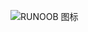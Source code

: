  <!--
 * @Author: 182410309lingonghang
 * @Date: 2025-07-26 17:38:32
 * @LastEditTime: 2025-07-27 17:32:27
 * @FilePath: \Chinese Aerospace History\载人航天工程\十四大分系统介绍\景海鹏简历.md\航天员简历.md
 * @Description: 航天员简历
 * @Wearing:  Read only, do not modify place!!! 
 * @Shortcut keys:  ctrl+alt+/ ctrl+alt+z
-->
 ![RUNOOB 图标](https://pics5.baidu.com/feed/342ac65c103853437c6444a9d6f41071c8808882.jpeg@f_auto?token=42fe94e79f19d72638cd2d79cd11fab9)